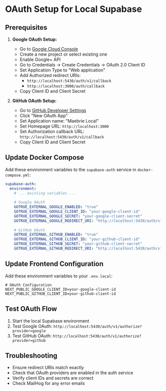 # OAuth Setup for Local Supabase

## Prerequisites

1. **Google OAuth Setup:**
   - Go to [Google Cloud Console](https://console.cloud.google.com/)
   - Create a new project or select existing one
   - Enable Google+ API
   - Go to Credentials → Create Credentials → OAuth 2.0 Client ID
   - Set Application Type to "Web application"
   - Add Authorized redirect URIs:
     - `http://localhost:5430/auth/v1/callback`
     - `http://localhost:3000/auth/callback`
   - Copy Client ID and Client Secret

2. **GitHub OAuth Setup:**
   - Go to [GitHub Developer Settings](https://github.com/settings/developers)
   - Click "New OAuth App"
   - Set Application name: "Maebrie Local"
   - Set Homepage URL: `http://localhost:3000`
   - Set Authorization callback URL: `http://localhost:5430/auth/v1/callback`
   - Copy Client ID and Client Secret

## Update Docker Compose

Add these environment variables to the `supabase-auth` service in `docker-compose.yml`:

```yaml
supabase-auth:
  environment:
    # ... existing variables ...
    
    # Google OAuth
    GOTRUE_EXTERNAL_GOOGLE_ENABLED: "true"
    GOTRUE_EXTERNAL_GOOGLE_CLIENT_ID: "your-google-client-id"
    GOTRUE_EXTERNAL_GOOGLE_SECRET: "your-google-client-secret"
    GOTRUE_EXTERNAL_GOOGLE_REDIRECT_URI: "http://localhost:5430/auth/v1/callback"
    
    # GitHub OAuth
    GOTRUE_EXTERNAL_GITHUB_ENABLED: "true"
    GOTRUE_EXTERNAL_GITHUB_CLIENT_ID: "your-github-client-id"
    GOTRUE_EXTERNAL_GITHUB_SECRET: "your-github-client-secret"
    GOTRUE_EXTERNAL_GITHUB_REDIRECT_URI: "http://localhost:5430/auth/v1/callback"
```

## Update Frontend Configuration

Add these environment variables to your `.env.local`:

```env
# OAuth Configuration
NEXT_PUBLIC_GOOGLE_CLIENT_ID=your-google-client-id
NEXT_PUBLIC_GITHUB_CLIENT_ID=your-github-client-id
```

## Test OAuth Flow

1. Start the local Supabase environment
2. Test Google OAuth: `http://localhost:5430/auth/v1/authorize?provider=google`
3. Test GitHub OAuth: `http://localhost:5430/auth/v1/authorize?provider=github`

## Troubleshooting

- Ensure redirect URIs match exactly
- Check that OAuth providers are enabled in the auth service
- Verify client IDs and secrets are correct
- Check MailHog for any error emails 
